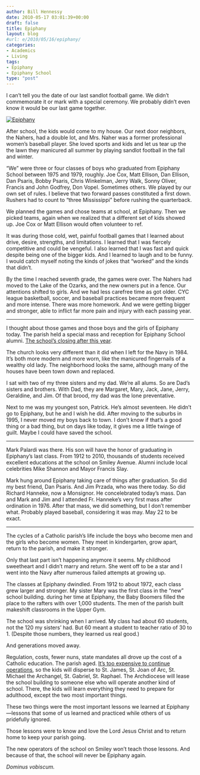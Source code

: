 ```yaml
---
author: Bill Hennessy
date: 2010-05-17 03:01:39+00:00
draft: false
title: Epiphany
layout: blog
#url: e/2010/05/16/epiphany/
categories:
- Academics
- Living
tags:
- Epiphany
- Epiphany School
type: "post"
---
```


I can’t tell you the date of our last sandlot football game. We didn’t commemorate it or mark with a special ceremony. We probably didn’t even know it would be our last game together. 

 

[![Epiphany](https://hennessysview.com/wp-content/uploads/2010/05/Epiphany_thumb.jpg)
](https://hennessysview.com/wp-content/uploads/2010/05/Epiphany.jpg)

 

After school, the kids would come to my house. Our next door neighbors, the Nahers, had a double lot, and Mrs. Naher was a former professional women’s baseball player. She loved sports and kids and let us tear up the the lawn they manicured all summer by playing sandlot football in the fall and winter.

 

“We” were three or four classes of boys who graduated from Epiphany School between 1975 and 1979, roughly. Joe Cox, Matt Ellison, Dan Ellison, Dan Psaris, Bobby Psaris, Chris Winkelman, Jerry Walk, Sonny Oliver, Francis and John Godfrey, Don Vopel. Sometimes others. We played by our own set of rules. I believe that two forward passes constituted a first down. Rushers had to count to “three Mississippi” before rushing the quarterback.

 

We planned the games and chose teams at school, at Epiphany. Then we picked teams, again when we realized that a different set of kids showed up. Joe Cox or Matt Ellison would often volunteer to ref.

 

It was during those cold, wet, painful football games that I learned about drive, desire, strengths, and limitations. I learned that I was fiercely competitive and could be vengeful. I also learned that I was fast and quick despite being one of the bigger kids. And I learned to laugh and to be funny. I would catch myself noting the kinds of jokes that “worked” and the kinds that didn’t. 

 

By the time I reached seventh grade, the games were over. The Nahers had moved to the Lake of the Ozarks, and the new owners put in a fence. Our attentions shifted to girls. And we had less carefree time as got older. CYC league basketball, soccer, and baseball practices became more frequent and more intense. There was more homework. And we were getting bigger and stronger, able to inflict far more pain and injury with each passing year.

 

***

 

I thought about those games and those boys and the girls of Epiphany today. The parish held a special mass and reception for Epiphany School alumni. [The school’s closing after this year](https://blog.davesramblings.com/post/2009/10/04/Epiphany-School-Closing.aspx). 

 

The church looks very different than it did when I left for the Navy in 1984. It’s both more modern and more worn, like the manicured fingernails of a wealthy old lady. The neighborhood looks the same, although many of the houses have been town down and replaced.

 

I sat with two of my three sisters and my dad. We’re all alums. So are Dad’s sisters and brothers. With Dad, they are Margaret, Mary, Jack, Jane, Jerry, Geraldine, and Jim. Of that brood, my dad was the lone preventative.

 

Next to me was my youngest son, Patrick. He’s almost seventeen. He didn’t go to Epiphany, but he and I wish he did. After moving to the suburbs in 1995, I never moved my boys back to town. I don’t know if that’s a good thing or a bad thing, but on days like today, it gives me a little twinge of guilt. Maybe I could have saved the school.

 

***

 

Mark Palardi was there. His son will have the honor of graduating in Epiphany’s last class. From 1912 to 2010, thousands of students received excellent educations at the school on Smiley Avenue. Alumni include local celebrities Mike Shannon and Mayor Francis Slay.

 

Mark hung around Epiphany taking care of things after graduation. So did my best friend, Dan Psaris. And Jim Przada, who was there today. So did Richard Hanneke, now a Monsignor. He concelebrated today’s mass. Dan and Mark and Jim and I attended Fr. Hanneke’s very first mass after ordination in 1976. After that mass, we did something, but I don’t remember what. Probably played baseball, considering it was may. May 22 to be exact.

 

***

 

The cycles of a Catholic parish’s life include the boys who become men and the girls who become women. They meet in kindergarten, grow apart, return to the parish, and make it stronger. 

 

Only that last part isn’t happening anymore it seems. My childhood sweetheart and I didn’t marry and return. She went off to be a star and I went into the Navy after numerous failed attempts at growing up. 

 

The classes at Epiphany dwindled. From 1912 to about 1972, each class grew larger and stronger. My sister Mary was the first class in the “new” school building. during her time at Epiphany, the Baby Boomers filled the place to the rafters with over 1,000 students. The men of the parish built makeshift classrooms in the Upper Gym.

 

The school was shrinking when I arrived. My class had about 60 students, not the 120 my sisters’ had. But 60 meant a student to teacher ratio of 30 to 1. (Despite those numbers, they learned us real good.)

 

And generations moved away. 

 

Regulation, costs, fewer nuns, state mandates all drove up the cost of a Catholic education. The parish aged. [It’s too expensive to continue operations](https://suburbanjournals.stltoday.com/articles/2010/04/28/south/news/0428sc-epiphany0.txt), so the kids will disperse to St. James, St. Joan of Arc, St. Michael the Archangel, St. Gabriel, St. Raphael. The Archdiocese will lease the school building to someone else who will operate another kind of school. There, the kids will learn everything they need to prepare for adulthood, except the two most important things.

 

These two things were the most important lessons we learned at Epiphany—lessons that some of us learned and practiced while others of us pridefully ignored. 

 

Those lessons were to know and love the Lord Jesus Christ and to return home to keep your parish going. 

 

The new operators of the school on Smiley won’t teach those lessons. And because of that, the school will never be Epiphany again. 

 

_Dominus vobiscum._
